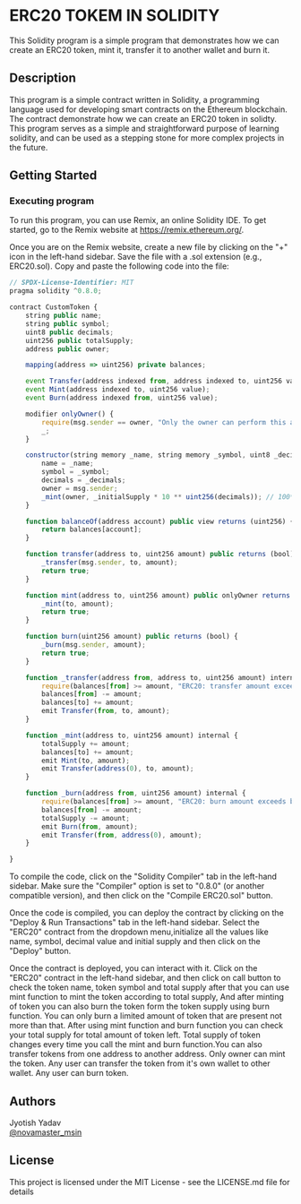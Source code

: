 # ERC20 TOKEM  IN SOLIDITY

This Solidity program is a simple program that demonstrates how we can create an ERC20  token, mint it, transfer it to another wallet and burn it.

## Description

This program is a simple contract written in Solidity, a programming language used for developing smart contracts on the Ethereum blockchain. The contract demonstrate how we can create an ERC20 token in solidty. This program serves as a simple and straightforward purpose of learning solidity, and can be used as a stepping stone for more complex projects in the future.

## Getting Started

### Executing program

To run this program, you can use Remix, an online Solidity IDE. To get started, go to the Remix website at https://remix.ethereum.org/.

Once you are on the Remix website, create a new file by clicking on the "+" icon in the left-hand sidebar. Save the file with a .sol extension (e.g., ERC20.sol). Copy and paste the following code into the file:

```javascript
// SPDX-License-Identifier: MIT
pragma solidity ^0.8.0;

contract CustomToken {
    string public name;
    string public symbol;
    uint8 public decimals;
    uint256 public totalSupply;
    address public owner;

    mapping(address => uint256) private balances;

    event Transfer(address indexed from, address indexed to, uint256 value); 
    event Mint(address indexed to, uint256 value);
    event Burn(address indexed from, uint256 value);

    modifier onlyOwner() {
        require(msg.sender == owner, "Only the owner can perform this action");
        _;
    }

    constructor(string memory _name, string memory _symbol, uint8 _decimals, uint256 _initialSupply) {
        name = _name;
        symbol = _symbol;
        decimals = _decimals;
        owner = msg.sender;
        _mint(owner, _initialSupply * 10 ** uint256(decimals)); // 100*10**1 = 1000
    }

    function balanceOf(address account) public view returns (uint256) {
        return balances[account];
    }

    function transfer(address to, uint256 amount) public returns (bool) {
        _transfer(msg.sender, to, amount);
        return true;
    }

    function mint(address to, uint256 amount) public onlyOwner returns (bool) {
        _mint(to, amount);
        return true;
    }

    function burn(uint256 amount) public returns (bool) {
        _burn(msg.sender, amount);
        return true;
    }

    function _transfer(address from, address to, uint256 amount) internal {
        require(balances[from] >= amount, "ERC20: transfer amount exceeds balance");
        balances[from] -= amount;
        balances[to] += amount;
        emit Transfer(from, to, amount);
    }

    function _mint(address to, uint256 amount) internal {
        totalSupply += amount;
        balances[to] += amount;
        emit Mint(to, amount);
        emit Transfer(address(0), to, amount);
    }

    function _burn(address from, uint256 amount) internal {
        require(balances[from] >= amount, "ERC20: burn amount exceeds balance");
        balances[from] -= amount;
        totalSupply -= amount;
        emit Burn(from, amount);
        emit Transfer(from, address(0), amount);
    }

}


```

To compile the code, click on the "Solidity Compiler" tab in the left-hand sidebar. Make sure the "Compiler" option is set to "0.8.0" (or another compatible version), and then click on the "Compile  ERC20.sol" button.

Once the code is compiled, you can deploy the contract by clicking on the "Deploy & Run Transactions" tab in the left-hand sidebar. Select the "ERC20" contract from the dropdown menu,initialize all the values like name, symbol, decimal value and initial supply and then click on the "Deploy" button.

Once the contract is deployed, you can interact with it. Click on the "ERC20" contract in the left-hand sidebar, and then click on call button to check the token name, token symbol and total supply after that you can use mint function to mint the token according to total supply, And after minting of token you can also burn the token form the token supply using burn function. You can only burn a limited amount of token that are present not more than that. After using mint function and burn function you can check your total supply for total amount of token left. Total supply of token changes every time you call the mint and burn function.You can also transfer tokens from one address to another address.
Only owner can mint the token.
Any user can transfer the token from it's own wallet to other wallet.
Any user can burn token.

## Authors

Jyotish Yadav  
[@novamaster_msin](https://twitter.com/novamaster_msin)


## License

This project is licensed under the MIT License - see the LICENSE.md file for details
